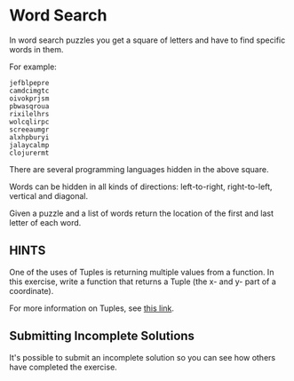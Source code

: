 # Word Search

In word search puzzles you get a square of letters and have to find specific
words in them.

For example:

```text
jefblpepre
camdcimgtc
oivokprjsm
pbwasqroua
rixilelhrs
wolcqlirpc
screeaumgr
alxhpburyi
jalaycalmp
clojurermt
```

There are several programming languages hidden in the above square.

Words can be hidden in all kinds of directions: left-to-right, right-to-left,
vertical and diagonal.

Given a puzzle and a list of words return the location of the first and last
letter of each word.

## HINTS

One of the uses of Tuples is returning multiple values from a function.   In this exercise, write
a function that returns a Tuple (the x- and y- part of a coordinate).

For more information on Tuples, see [this link](https://msdn.microsoft.com/en-us/library/system.tuple(v=vs.110).aspx).


## Submitting Incomplete Solutions
It's possible to submit an incomplete solution so you can see how others have completed the exercise.

